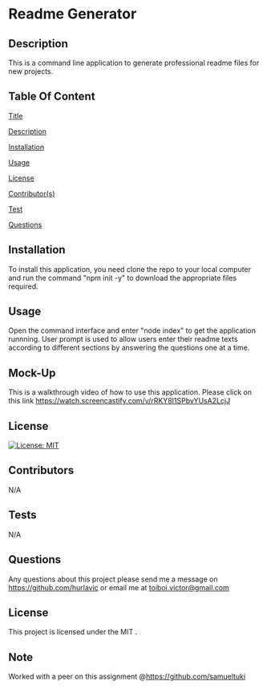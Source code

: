 
  # Readme Generator
  
  ## Description
  This is a command line application to generate professional readme files for new projects.

  ## Table Of Content
  [Title](#title)

  [Description](#description)

  [Installation](#installation)

  [Usage](#usage)

  [License](#license)

  [Contributor(s)](#contributor)

  [Test](#test)
  
  [Questions](#questions)

  ## Installation
  To install this application, you need clone the repo to your local computer and run the command "npm init -y" to download the appropriate files required. 

  ## Usage
  Open the command interface and enter "node index" to get the application runnning. User prompt is used to allow users enter their readme texts according to different sections by answering the questions one at a time. 
  
  ## Mock-Up
  This is a walkthrough video of how to use this application. Please click on this link https://watch.screencastify.com/v/rRKY8I1SPbvYUsA2LcjJ

  ## License
  [![License: MIT](https://img.shields.io/badge/License-MIT-brightgreen.svg)](https://opensource.org/licenses/MIT)



  ## Contributors
  N/A

  ## Tests
  N/A

  ## Questions
  Any questions about this project please send me a message on https://github.com/hurlavic or email me at [toiboi.victor@gmail.com](mailto:toiboi.victor@gmail.com)
  ## License
  This project is licensed under the MIT .
  
  ## Note
  Worked with a peer on this assignment @https://github.com/samueltuki
